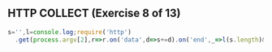 ## HTTP COLLECT (Exercise 8 of 13)
```js
s='',l=console.log;require('http')
  .get(process.argv[2],r=>r.on('data',d=>s+=d).on('end',_=>l(s.length)&l(s)))
```
